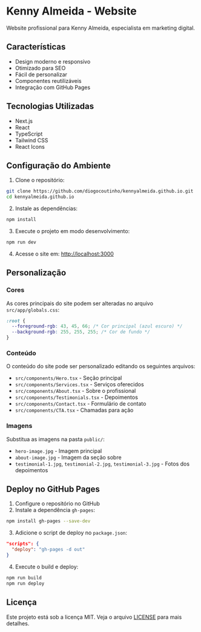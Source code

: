 # Kenny Almeida - Website

Website profissional para Kenny Almeida, especialista em marketing digital.

## Características

- Design moderno e responsivo
- Otimizado para SEO
- Fácil de personalizar
- Componentes reutilizáveis
- Integração com GitHub Pages

## Tecnologias Utilizadas

- Next.js
- React
- TypeScript
- Tailwind CSS
- React Icons

## Configuração do Ambiente

1. Clone o repositório:

```bash
git clone https://github.com/diogocoutinho/kennyalmeida.github.io.git
cd kennyalmeida.github.io
```

2. Instale as dependências:

```bash
npm install
```

3. Execute o projeto em modo desenvolvimento:

```bash
npm run dev
```

4. Acesse o site em: [http://localhost:3000](http://localhost:3000)

## Personalização

### Cores

As cores principais do site podem ser alteradas no arquivo `src/app/globals.css`:

```css
:root {
  --foreground-rgb: 43, 45, 66; /* Cor principal (azul escuro) */
  --background-rgb: 255, 255, 255; /* Cor de fundo */
}
```

### Conteúdo

O conteúdo do site pode ser personalizado editando os seguintes arquivos:

- `src/components/Hero.tsx` - Seção principal
- `src/components/Services.tsx` - Serviços oferecidos
- `src/components/About.tsx` - Sobre o profissional
- `src/components/Testimonials.tsx` - Depoimentos
- `src/components/Contact.tsx` - Formulário de contato
- `src/components/CTA.tsx` - Chamadas para ação

### Imagens

Substitua as imagens na pasta `public/`:

- `hero-image.jpg` - Imagem principal
- `about-image.jpg` - Imagem da seção sobre
- `testimonial-1.jpg`, `testimonial-2.jpg`, `testimonial-3.jpg` - Fotos dos depoimentos

## Deploy no GitHub Pages

1. Configure o repositório no GitHub
2. Instale a dependência `gh-pages`:

```bash
npm install gh-pages --save-dev
```

3. Adicione o script de deploy no `package.json`:

```json
"scripts": {
  "deploy": "gh-pages -d out"
}
```

4. Execute o build e deploy:

```bash
npm run build
npm run deploy
```

## Licença

Este projeto está sob a licença MIT. Veja o arquivo [LICENSE](LICENSE) para mais detalhes.
